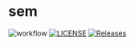 # sem
![workflow](https://github.com/PhoneMyintMyat87/seMethods/actions/workflows/main.yml/badge.svg)
[![LICENSE](https://img.shields.io/github/license/PhoneMyintMyat87/sem.svg?style=flat-square)](https://github.com/PhoneMyintMyat87/sem/blob/master/LICENSE)
[![Releases](https://img.shields.io/github/release/PhoneMyintMyat87/sem/all.svg?style=flat-square)](https://github.com/PhoneMyintMyat87/sem/releases)